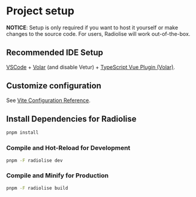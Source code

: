 # Project setup

**NOTICE**: Setup is only required if you want to host it yourself or make
changes to the source code. For users, Radiolise will work out-of-the-box.

## Recommended IDE Setup

[VSCode](https://code.visualstudio.com/) +
[Volar](https://marketplace.visualstudio.com/items?itemName=Vue.volar) (and
disable Vetur) +
[TypeScript Vue Plugin (Volar)](https://marketplace.visualstudio.com/items?itemName=Vue.vscode-typescript-vue-plugin).

## Customize configuration

See [Vite Configuration Reference](https://vitejs.dev/config/).

## Install Dependencies for Radiolise

```sh
pnpm install
```

### Compile and Hot-Reload for Development

```sh
pnpm -F radiolise dev
```

### Compile and Minify for Production

```sh
pnpm -F radiolise build
```
